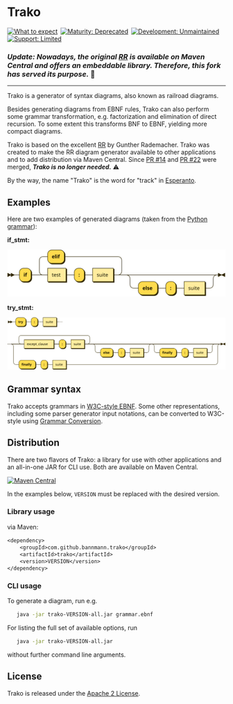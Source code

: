 # Trako

[![](https://img.shields.io/badge/What%20to%20expect%20➞-purple "What to expect")](https://www.donmccurdy.com/2023/07/03/expectations-in-open-source/)&ensp;[![](https://img.shields.io/badge/maturity-deprecated-red "Maturity: Deprecated")](https://www.donmccurdy.com/2023/07/03/expectations-in-open-source/#maturity)&ensp;[![](https://img.shields.io/badge/development-unmaintained-red "Development: Unmaintained")](https://www.donmccurdy.com/2023/07/03/expectations-in-open-source/#development)&ensp;[![](https://img.shields.io/badge/support-self--service-orange "Support: Limited")](https://www.donmccurdy.com/2023/07/03/expectations-in-open-source/#support)

### _Update: Nowadays, the original [RR](https://github.com/GuntherRademacher/rr) is available on Maven Central and offers an embeddable library. Therefore, this fork has served its purpose._ 🎉 

-----

Trako is a generator of syntax diagrams, also known as railroad diagrams.

Besides generating diagrams from EBNF rules, Trako can also perform some grammar transformation, e.g. factorization
and elimination of direct recursion. To some extent this transforms BNF to EBNF, yielding more compact diagrams.

️Trako is based on the excellent [RR](https://github.com/GuntherRademacher/rr) by Gunther Rademacher. Trako was created to make the RR diagram generator available to other applications and to add distribution via Maven Central. Since [PR #14](https://github.com/GuntherRademacher/rr/pull/14) and [PR #22](https://github.com/GuntherRademacher/rr/pull/22) were merged, _**Trako is no longer needed.**_ ⚠️

By the way, the name "Trako" is the word for "track" in [Esperanto](https://en.wikipedia.org/wiki/Esperanto).

## Examples

Here are two examples of generated diagrams (taken from the [Python grammar][PYTHON]):

**if_stmt:**

![if_stmt](if_stmt.svg)

**try_stmt:**

![try_stmt](try_stmt.svg)

## Grammar syntax

Trako accepts grammars in [W3C-style EBNF][W3C-EBNF]. Some other representations, including
some parser generator input notations, can be converted to W3C-style using
[Grammar Conversion][CONVERT].

## Distribution

There are two flavors of Trako: a library for use with other applications and an all-in-one JAR for CLI use. Both are
available on Maven Central.

[![Maven Central](https://maven-badges.herokuapp.com/maven-central/com.github.bannmann.trako/trako/badge.svg)](https://maven-badges.herokuapp.com/maven-central/com.github.bannmann.trako/trako)

In the examples below, `VERSION` must be replaced with the desired version.

### Library usage

via Maven:

```
<dependency>
    <groupId>com.github.bannmann.trako</groupId>
    <artifactId>trako</artifactId>
    <version>VERSION</version>
</dependency>
```

### CLI usage

To generate a diagram, run e.g.

```bash
   java -jar trako-VERSION-all.jar grammar.ebnf
```

For listing the full set of available options, run

```bash
   java -jar trako-VERSION-all.jar
```
without further command line arguments.

## License

Trako is released under the [Apache 2 License][ASL].


[ASL]: http://www.apache.org/licenses/LICENSE-2.0
[PYTHON]: https://docs.python.org/3/reference/grammar.html
[W3C-EBNF]: http://www.w3.org/TR/2010/REC-xquery-20101214/#EBNFNotation
[CONVERT]: http://bottlecaps.de/convert/
[SAXON]: http://www.saxonica.com/products/products.xml
[BATIK]: https://xmlgraphics.apache.org/batik/
[GRADLE]: https://gradle.org/
